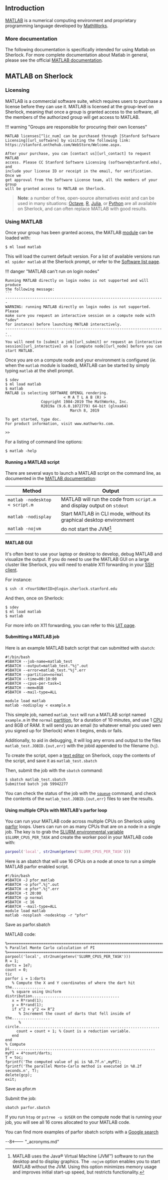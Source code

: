## Introduction

[MATLAB][url_matlab] is a numerical computing environment and proprietary
programming language developed by [MathWorks][url_mathworks].

### More documentation

The following documentation is specifically intended for using Matlab on
Sherlock. For more complete documentation about Matlab in general, please see
the official [MATLAB documentation][url_matlab_doc].

## MATLAB on Sherlock

### Licensing

MATLAB is a commercial software suite, which requires users to purchase a
license before they can use it. MATLAB is licensed at the group-level on
Sherlock, meaning that once a group is granted access to the software, all the
members of the authorized group will get access to MATLAB.

!!! warning "Groups are responsible for procuring their own licenses"

    MATLAB licenses[^lic_num] can be purchased through [Stanford Software
    Licensing][url_software] by visiting the following link:
    https://stanford.onthehub.com/WebStore/Welcome.aspx.

    After your purchase, you can [contact us][url_contact] to request MATLAB
    access. Please CC Stanford Software Licensing (software@stanford.edu), and
    include your license ID or receipt in the email, for verification. Once we
    get approval from the Software License team, all the members of your group
    will be granted access to MATLAB on Sherlock.


> **Note**: a number of free, open-source alternatives exist and can be used
in many situations: [Octave][url_octave], [R][url_R], [Julia][url_julia], or
[Python][url_python] are all available on Sherlock, and can often replace
MATLAB with good results.


### Using MATLAB

Once your group has been granted access, the MATLAB [module][url_modules] can
be loaded with:

```
$ ml load matlab
```

This will load the current default version. For a list of available versions
run `ml spider matlab` at the Sherlock prompt, or refer to the [Software list
page][url_software_list].


!!! danger "MATLAB can't run on login nodes"

    Running MATLAB directly on login nodes is not supported and will produce
    the following message:
    ```
    -----------------------------------------------------------------------
    WARNING: running MATLAB directly on login nodes is not supported.  Please
    make sure you request an interactive session on a compute node with "sdev"
    for instance) before launching MATLAB interactively.
    -----------------------------------------------------------------------
    ```
    You will need to [submit a job][url_submit] or request an [interactive
    session][url_interactive] on a [compute node][url_node] before you can
    start MATLAB.

Once you are on a compute node and your environment is configured (_ie._ when
the `matlab` module is loaded), MATLAB can be started by simply typing `matlab`
at the shell prompt.

```
$ sdev
$ ml load matlab
$ matlab
MATLAB is selecting SOFTWARE OPENGL rendering.
                          < M A T L A B (R) >
                Copyright 1984-2019 The MathWorks, Inc.
                R2019a (9.6.0.1072779) 64-bit (glnxa64)
                             March 8, 2019

To get started, type doc.
For product information, visit www.mathworks.com.

>>
```

For a listing of command line options:

```
$ matlab -help
```

#### Running a MATLAB script

There are several ways to launch a MATLAB script on the command line, as
documented in the [MATLAB documentation][url_matlab_cmd]:

| Method | Output |
| ------ | ------ |
| `matlab -nodesktop < script.m` | MATLAB will run the code from `script.m` and display output on `stdout` |
| `matlab -nodisplay`| Start MATLAB in CLI mode, without its graphical desktop environment |
| `matlab -nojvm`| do not start the JVM[^JVM] |


#### MATLAB GUI

It's often best to use your laptop or desktop to develop, debug MATLAB and
visualize the output. If you do need to use the MATLAB GUI on a large cluster
like Sherlock, you will need to enable X11 forwarding in your [SSH
client][url_ssh_client].

For instance:

```
$ ssh -X <YourSUNetID>@login.sherlock.stanford.edu
```

And then, once on Sherlock:

```
$ sdev
$ ml load matlab
$ matlab
```

For more info on X11 forwarding, you can refer to this [UIT page][url_X11_UIT].



#### Submitting a MATLAB job

Here is an example MATLAB batch script that can submitted with `sbatch`:

```shell
#!/bin/bash
#SBATCH --job-name=matlab_test
#SBATCH --output=matlab_test."%j".out
#SBATCH --error=matlab_test."%j".err
#SBATCH --partition=normal
#SBATCH --time=00:10:00
#SBATCH --cpus-per-task=1
#SBATCH --mem=8GB
#SBATCH --mail-type=ALL

module load matlab
matlab -nodisplay < example.m
```

This simple job, named `matlab_test` will run a MATLAB script named `example.m`
in the `normal` [partition][url_partition], for a duration of 10 minutes, and
use 1 [CPU][url_cpu] and 8GB of RAM.  It will send you an email (to
whatever email you used wen you signed up for Sherlock) when it begins, ends or
fails.

Additionally, to aid in debugging, it will log any errors and output to the
files `matlab_test.JOBID.{out,err}` with the jobid appended to the
filename (`%j`).

To create the script, open a [text editor][url_text_editor] on Sherlock, copy
the contents of the script, and save it as `matlab_test.sbatch`

Then, submit the job with the `sbatch` command:
```
$ sbatch matlab_test.sbatch
Submitted batch job 59942277
```

You can check the status of the job with the [`squeue`][url_squeue] command,
and check the contents of the `matlab_test.JOBID.{out,err}` files to see the
results.

#### Using multiple CPUs with MATLAB's parfor loop

You can run your MATLAB code across multiple CPUs on Sherlock using [parfor][url_parfor] loops.  Users can run on as many CPUs that are on a node in a single job.  The key is to grab the [SLURM environmental variable][url_SLURM_ENV] ``$SLURM_CPUS_PER_TASK`` and create the worker pool in your MATLAB code with:

```matlab
parpool('local', str2num(getenv('SLURM_CPUS_PER_TASK')))
```
Here is an sbatch that will use 16 CPUs on a node at once to run a simple MATLAB parfor enabled script.

```
#!/bin/bash
#SBATCH -J pfor_matlab
#SBATCH -o pfor".%j".out
#SBATCH -e pfor".%j".err
#SBATCH -t 20:00
#SBATCH -p normal
#SBATCH -c 16
#SBATCH --mail-type=ALL
module load matlab
matlab -nosplash -nodesktop -r "pfor"
```

Save as parfor.sbatch

MATLAB code:

```
%============================================================================
% Parallel Monte Carlo calculation of PI
%============================================================================
parpool('local', str2num(getenv('SLURM_CPUS_PER_TASK')))
R = 1;
darts = 1e7;
count = 0;
tic
parfor i = 1:darts
   % Compute the X and Y coordinates of where the dart hit the...............
   % square using Uniform distribution.......................................
   x = R*rand(1);
   y = R*rand(1);
   if x^2 + y^2 <= R^2
      % Increment the count of darts that fell inside of the.................
      % circle...............................................................
     count = count + 1; % Count is a reduction variable.
   end
end
% Compute pi.................................................................
myPI = 4*count/darts;
T = toc;
fprintf('The computed value of pi is %8.7f.n',myPI);
fprintf('The parallel Monte-Carlo method is executed in %8.2f seconds.n', T);
delete(gcp);
exit;

```

Save as pfor.m

Submit the job:
```
sbatch parfor.sbatch
```

If you run ``htop`` or ``pstree -u $USER`` on the compute node that is running your job, you will see all 16 cores allocated to your MATLAB code.

You can find more examples of parfor sbatch scripts with a [Google search][url_parfor_google_search]


[comment]: #  (link URLs ----------------------------------------------------- )

[url_matlab]:           //www.mathworks.com/matlab
[url_mathworks]:        //www.mathworks.com/
[url_matlab_cmd]:       //www.mathworks.com/help/matlab/ref/matlablinux.html
[url_matlab_doc]:       //www.mathworks.com/help/matlab/
[url_matlab_options]:   //www.mathworks.com/help/matlab/matlab_env/startup-options.html
[url_software]:         //uit.stanford.edu/service/softwarelic
[url_X11_UIT]:          //uit.stanford.edu/service/sharedcomputing/moreX
[url_octave]:           //www.gnu.org/software/octave/

[url_contact]:          mailto:srcc-support@stanford.edu

[url_R]:                /docs/software/using/R
[url_julia]:            /docs/software/using/julia
[url_python]:           /docs/software/using/python
[url_submit]:           /docs/getting-started/submitting/#batch-scripts
[url_node]:             /docs/user-guide/running-jobs/#compute-nodes
[url_interactive]:      /docs/user-guide/running-jobs/#interactive-jobs
[url_ssh_client]:       /docs/getting-started/prerequisites/#ssh-clients
[url_modules]:          /docs/software/modules
[url_software_list]:    /docs/software/list
[url_text_editor]:      /docs/getting-started/prerequisites/#text-editors
[url_partition]:        /docs/overview/glossary/#partition
[url_cpu]:              /docs/overview/glossary/#cpu
[url_squeue]:           /docs/getting-started/submitting/#check-the-job
[url_parfor]:           https://www.mathworks.com/help/parallel-computing/parfor.html
[url_SLURM_ENV]:        https://slurm.schedmd.com/sbatch.html#lbAJ
[url_parfor_google_search]:     https://www.google.com/search?q=matlab+parpool+sbatch



[comment]: #  (footnotes -----------------------------------------------------)

[^lic_num]: We usually recommend groups to purchase as many licenses as groups
  will have users running MATLAB on Sherlock.

[^JVM]: MATLAB uses the Java® Virtual Machine (JVM™) software to run the
  desktop and to display graphics. The `-nojvm` option enables you to start
  MATLAB without the JVM. Using this option minimizes memory usage and improves
  initial start-up speed, but restricts functionality.


--8<--- "_acronyms.md"
